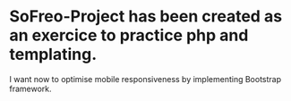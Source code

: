 # SoFreo-Project has been created as an exercice to practice php and templating.
I want now to optimise mobile responsiveness by implementing Bootstrap framework.